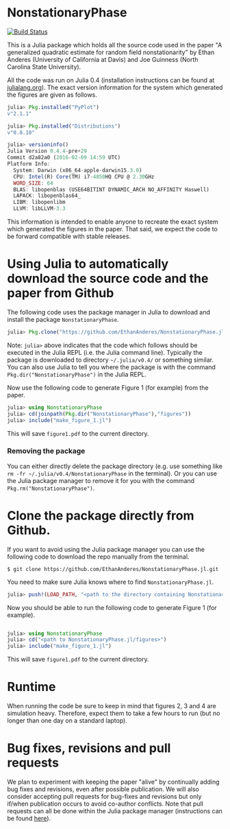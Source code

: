 # NonstationaryPhase

[![Build Status](https://travis-ci.org/EthanAnderes/NonstationaryPhase.jl.svg?branch=master)](https://travis-ci.org/EthanAnderes/NonstationaryPhase.jl)

This is a Julia package which holds all the source code used in the paper "A generalized quadratic estimate for random field nonstationarity" by Ethan Anderes (University of California at Davis) and Joe Guinness (North Carolina State University). 

All the code was run on Julia 0.4 (installation instructions can be found at [julialang.org](http://julialang.org)). The exact version information for the system which generated the figures are given as follows. 

```julia
julia> Pkg.installed("PyPlot")
v"2.1.1"

julia> Pkg.installed("Distributions")
v"0.8.10"

julia> versioninfo()
Julia Version 0.4.4-pre+29
Commit d2a82a0 (2016-02-09 14:59 UTC)
Platform Info:
  System: Darwin (x86_64-apple-darwin15.3.0)
  CPU: Intel(R) Core(TM) i7-4850HQ CPU @ 2.30GHz
  WORD_SIZE: 64
  BLAS: libopenblas (USE64BITINT DYNAMIC_ARCH NO_AFFINITY Haswell)
  LAPACK: libopenblas64_
  LIBM: libopenlibm
  LLVM: libLLVM-3.3
```

This information is intended to enable anyone to recreate the exact system which generated the figures in the paper. That said, we expect the code to be forward compatible with stable releases.

# Using Julia to automatically download the source code and the paper from Github

The following code uses the package manager in Julia to download and install the package `NonstationaryPhase`. 

```julia
julia> Pkg.clone("https://github.com/EthanAnderes/NonstationaryPhase.jl.git")
```

Note: `julia>` above indicates that the code which follows should be executed in the Julia REPL (i.e. the Julia command line). Typically the package is downloaded to directory `~/.julia/v0.4/` or something similar. You can also use Julia to tell you where the package is with the command `Pkg.dir("NonstationaryPhase")` in the Julia REPL. 

Now use the following code to generate Figure 1 (for example) from the paper.

```julia
julia> using NonstationaryPhase 
julia> cd(joinpath(Pkg.dir("NonstationaryPhase"),"figures"))
julia> include("make_figure_1.jl") 
```

This will save `figure1.pdf` to the current directory.

### Removing the package

You can either directly delete the package directory (e.g. use something like `rm -fr ~/.julia/v0.4/NonstationaryPhase` in the terminal). Or you can use the Julia package manager to remove it for you with the command `Pkg.rm("NonstationaryPhase")`.


# Clone the package directly from Github.

If you want to avoid using the Julia package manager you can use the following code to download the repo manually from the terminal.

```
$ git clone https://github.com/EthanAnderes/NonstationaryPhase.jl.git
```

You need to make sure Julia knows where to find `NonstationaryPhase.jl`. 

```julia
julia> push!(LOAD_PATH, "<path to the directory containing NonstationaryPhase.jl>")
```

Now you should be able to run the following code to generate Figure 1 (for example).

```julia

julia> using NonstationaryPhase
julia> cd("<path to NonstationaryPhase.jl/figures>")
julia> include("make_figure_1.jl")
```

This will save `figure1.pdf` to the current directory.

# Runtime

When running the code be sure to keep in mind that figures 2, 3 and 4 are simulation heavy. Therefore, expect them to take a few hours to run (but no longer than one day on a standard laptop).

# Bug fixes, revisions and pull requests

We plan to experiment with keeping the paper "alive" by continually adding bug fixes and revisions, even after possible publication. We will also consider accepting pull requests for bug-fixes and revisions but only if/when publication occurs to avoid co-author conflicts. Note that pull requests can all be done within the Julia package manager (instructions can be found [here](http://docs.julialang.org/en/release-0.4/manual/packages/#code-changes)). 

